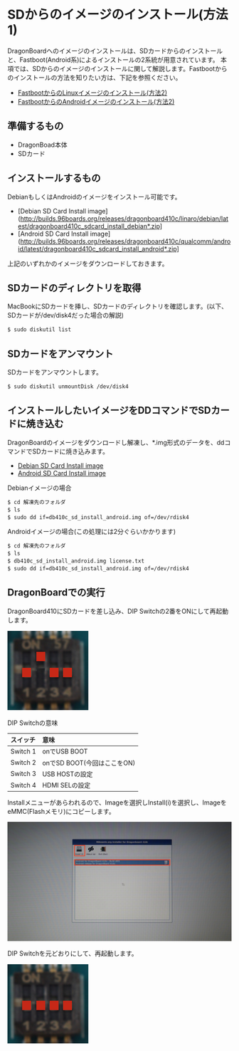 # SDからのイメージのインストール(方法1)

DragonBoardへのイメージのインストールは、SDカードからのインストールと、Fastboot(Android系)によるインストールの2系統が用意されています。
本項では、SDからのイメージのインストールに関して解説します。Fastbootからのインストールの方法を知りたい方は、下記を参照ください。

* [FastbootからのLinuxイメージのインストール(方法2)](getting_started_fastboot_linux.md)
* [FastbootからのAndroidイメージのインストール(方法2)](getting_started_fastboot_android.md)


## 準備するもの

* DragonBoad本体
* SDカード

## インストールするもの

DebianもしくはAndroidのイメージをインストール可能です。

* [Debian SD Card Install image](http://builds.96boards.org/releases/dragonboard410c/linaro/debian/latest/dragonboard410c_sdcard_install_debian*.zip]
* [Android SD Card Install image](http://builds.96boards.org/releases/dragonboard410c/qualcomm/android/latest/dragonboard410c_sdcard_install_android*.zip]

上記のいずれかのイメージをダウンロードしておきます。

## SDカードのディレクトリを取得

MacBookにSDカードを挿し、SDカードのディレクトリを確認します。(以下、SDカードが/dev/disk4だった場合の解説)

```bash
$ sudo diskutil list
```

## SDカードをアンマウント

SDカードをアンマウントします。

```bash
$ sudo diskutil unmountDisk /dev/disk4
```

## インストールしたいイメージをDDコマンドでSDカードに焼き込む

DragonBoardのイメージをダウンロードし解凍し、*.img形式のデータを、ddコマンドでSDカードに焼き込みます。

* [Debian SD Card Install image](http://builds.96boards.org/releases/dragonboard410c/linaro/debian/latest/dragonboard410c_sdcard_install_debian*.zip)
* [Android SD Card Install image](http://builds.96boards.org/releases/dragonboard410c/qualcomm/android/latest/dragonboard410c_sdcard_install_android*.zip)


Debianイメージの場合
```bash
$ cd 解凍先のフォルダ
$ ls 
$ sudo dd if=db410c_sd_install_android.img of=/dev/rdisk4
```

Androidイメージの場合(この処理には2分ぐらいかかります)
```bash
$ cd 解凍先のフォルダ
$ ls
$ db410c_sd_install_android.img	license.txt
$ sudo dd if=db410c_sd_install_android.img of=/dev/rdisk4
```

## DragonBoardでの実行

DragonBoard410にSDカードを差し込み、DIP Switchの2番をONにして再起動します。

![](/img/dev/dev001.png)

DIP Switchの意味

|スイッチ | 意味 |
|:--|:--|
|Switch 1 | onでUSB BOOT |
|Switch 2 | onでSD BOOT(今回はここをON) | 
|Switch 3 | USB HOSTの設定 |
|Switch 4 | HDMI SELの設定 |

Installメニューがあらわれるので、Imageを選択しInstall(i)を選択し、ImageをeMMC(Flashメモリ)にコピーします。

![](/img/dev/dev002.png)

DIP Switchを元どおりにして、再起動します。

![](/img/dev/dev003.png)

